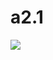 # a2.1

![](https://media2.giphy.com/media/sbrqfuotRaQefJCQ4p/giphy.gif?cid=ecf05e47v4qfqre92tvs52j7njqkrt3bb1lpz1logbrxt8il&ep=v1_stickers_search&rid=giphy.gif&ct=s)
